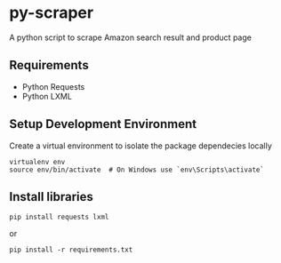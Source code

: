# py-scraper
A python script to scrape Amazon search result and product page

## Requirements
- Python Requests
- Python LXML

## Setup Development Environment
Create a virtual environment to isolate the package dependecies locally
```
virtualenv env
source env/bin/activate  # On Windows use `env\Scripts\activate`
```

## Install libraries

```
pip install requests lxml
```

or

```
pip install -r requirements.txt
```